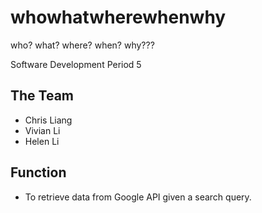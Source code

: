 # whowhatwherewhenwhy
who? what? where? when? why???

Software Development Period 5

## The Team
- Chris Liang
- Vivian Li
- Helen Li

## Function
- To retrieve data from Google API given a search query.
